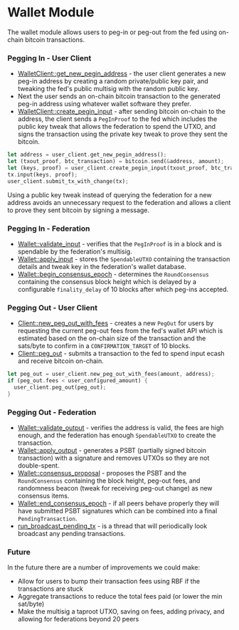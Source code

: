 # Wallet Module
The wallet module allows users to peg-in or peg-out from the fed using on-chain bitcoin transactions.

### Pegging In - User Client
- [WalletClient::get_new_pegin_address](../client/client-lib/src/wallet/mod.rs) - the user client generates a new peg-in address by creating a random private/public key pair, and tweaking the fed's public multisig with the random public key.
- Next the user sends an on-chain bitcoin transaction to the generated peg-in address using whatever wallet software they prefer.
- [WalletClient::create_pegin_input](../client/client-lib/src/wallet/mod.rs) - after sending bitcoin on-chain to the address, the client sends a `PegInProof` to the fed which includes the public key tweak that allows the federation to spend the UTXO, and signs the transaction using the private key tweak to prove they sent the bitcoin.

```rust
let address = user_client.get_new_pegin_address();
let (txout_proof, btc_transaction) = bitcoin.send(&address, amount);
let (keys, proof) = user_client.create_pegin_input(txout_proof, btc_transaction);
tx.input(keys, proof);
user_client.submit_tx_with_change(tx);
```

Using a public key tweak instead of querying the federation for a new address avoids an unnecessary request to the federation and allows a client to prove they sent bitcoin by signing a message.

### Pegging In - Federation
- [Wallet::validate_input](../modules/fedimint-wallet-server/src/lib.rs) - verifies that the `PegInProof` is in a block and is spendable by the federation's multisig.
- [Wallet::apply_input](../modules/fedimint-wallet-server/src/lib.rs) - stores the `SpendableUTXO` containing the transaction details and tweak key in the federation's wallet database.
- [Wallet::begin_consensus_epoch](../modules/fedimint-wallet-server/src/lib.rs) - determines the `RoundConsensus` containing the consensus block height which is delayed by a configurable `finality_delay` of 10 blocks after which peg-ins accepted.

### Pegging Out - User Client
- [Client::new_peg_out_with_fees](../client/client-lib/src/lib.rs) - creates a new `PegOut` for users by requesting the current peg-out fees from the fed's wallet API which is estimated based on the on-chain size of the transaction and the sats/byte to confirm in a `CONFIRMATION_TARGET` of 10 blocks.
- [Client::peg_out](../client/client-lib/src/lib.rs) - submits a transaction to the fed to spend input ecash and receive bitcoin on-chain.

```rust
let peg_out = user_client.new_peg_out_with_fees(amount, address);
if (peg_out.fees < user_configured_amount) {
  user_client.peg_out(peg_out);
}
```

### Pegging Out - Federation
- [Wallet::validate_output](../modules/fedimint-wallet-server/src/lib.rs) - verifies the address is valid, the fees are high enough, and the federation has enough `SpendableUTXO` to create the transaction.
- [Wallet::apply_output](../modules/fedimint-wallet-server/src/lib.rs) - generates a PSBT (partially signed bitcoin transaction) with a signature and removes UTXOs so they are not double-spent.
- [Wallet::consensus_proposal](../modules/fedimint-wallet-server/src/lib.rs) - proposes the PSBT and the `RoundConsensus` containing the block height, peg-out fees, and randomness beacon (tweak for receiving peg-out change) as new consensus items.
- [Wallet::end_consensus_epoch](../modules/fedimint-wallet-server/src/lib.rs) - if all peers behave properly they will have submitted PSBT signatures which can be combined into a final `PendingTransaction`.
- [run_broadcast_pending_tx](../modules/fedimint-wallet-server/src/lib.rs) - is a thread that will periodically look broadcast any pending transactions.

### Future
In the future there are a number of improvements we could make:
- Allow for users to bump their transaction fees using RBF if the transactions are stuck
- Aggregate transactions to reduce the total fees paid (or lower the min sat/byte)
- Make the multisig a taproot UTXO, saving on fees, adding privacy, and allowing for federations beyond 20 peers
